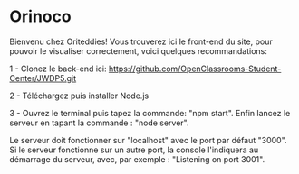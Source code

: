 # Orinoco
Bienvenu chez Oriteddies! 
Vous trouverez ici le front-end du site, pour pouvoir le visualiser correctement, voici quelques recommandations:

1 - Clonez le back-end ici: https://github.com/OpenClassrooms-Student-Center/JWDP5.git

2 - Téléchargez puis installer Node.js

3 - Ouvrez le terminal puis tapez la commande: "npm start". Enfin lancez le serveur en tapant la commande : "node server".

Le serveur doit fonctionner sur "localhost" avec le port par défaut "3000".
Si le serveur fonctionne sur un autre port, la console l'indiquera au démarrage du serveur, avec, par exemple : "Listening on port 3001".
